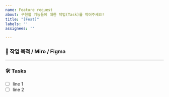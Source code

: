 ```yaml
---
name: Feature request
about: 구현할 기능들에 대한 작업(Task)를 적어주세요!
title: "[Feat]"
labels: ''
assignees: ''

---
```


### 📝 작업 목적 / Miro / Figma

<!-- 기능 혹은 버그에 대한 설명 -->

---

### 🛠️ Tasks

* [ ] line 1
* [ ] line 2
